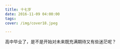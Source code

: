 ```yaml
---
title: 十七岁
date: 2016-11-09 04:00:00
tags:
cover: /img/cover18.jpeg

---
```

高中毕业了，是不是开始对未来既充满期待又有些迷茫呢？
